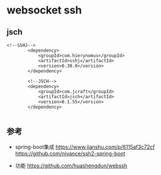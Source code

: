 # websocket ssh

## jsch

```
<!--SSHJ-->
		<dependency>
			<groupId>com.hierynomus</groupId>
			<artifactId>sshj</artifactId>
			<version>0.30.0</version>
		</dependency>

		<!--JSCH-->
		<dependency>
			<groupId>com.jcraft</groupId>
			<artifactId>jsch</artifactId>
			<version>0.1.55</version>
		</dependency>
		
```

## 参考

- spring-boot集成 
https://www.jianshu.com/p/6115af3c72cf
https://github.com/nivance/ssh2-spring-boot 

- 功能 https://github.com/huashengdun/webssh